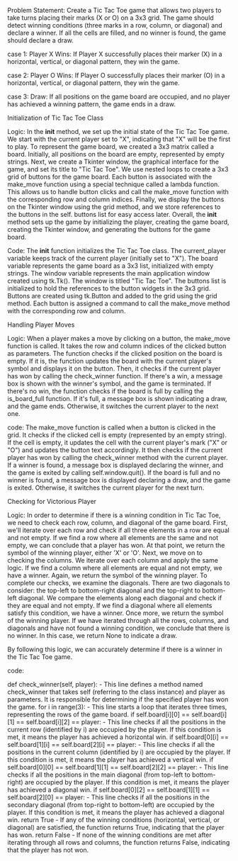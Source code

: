 Problem Statement:
Create a Tic Tac Toe game that allows two players to take turns placing their marks (X or O) on a 3x3 grid. 
The game should detect winning conditions (three marks in a row, column, or diagonal) and declare a winner. 
If all the cells are filled, and no winner is found, the game should declare a draw.

case 1:
Player X Wins: If Player X successfully places their marker (X) in a horizontal, vertical, or diagonal pattern, they win the game.

case 2:
Player O Wins: If Player O successfully places their marker (O) in a horizontal, vertical, or diagonal pattern, they win the game.

case 3:
Draw: If all positions on the game board are occupied, and no player has achieved a winning pattern, the game ends in a draw.



Initialization of Tic Tac Toe Class
 

Logic:
In the __init__ method, we set up the initial state of the Tic Tac Toe game. 
We start with the current player set to "X", indicating that "X" will be the first to play.
To represent the game board, we created a 3x3 matrix called a board. 
Initially, all positions on the board are empty, represented by empty strings.
Next, we create a Tkinter window, the graphical interface for the game, and set its title to "Tic Tac Toe".
We use nested loops to create a 3x3 grid of buttons for the game board. 
Each button is associated with the make_move function using a special technique called a lambda function. 
This allows us to handle button clicks and call the make_move function with the corresponding row and column indices.
Finally, we display the buttons on the Tkinter window using the grid method, and we store references to the buttons in the self. buttons list for easy access later.
Overall, the __init__ method sets up the game by initializing the player, creating the game board, creating the Tkinter window, and generating the buttons for the game board.

Code:
The __init__ function initializes the Tic Tac Toe class.
The current_player variable keeps track of the current player (initially set to "X").
The board variable represents the game board as a 3x3 list, initialized with empty strings.
The window variable represents the main application window created using tk.Tk().
The window is titled "Tic Tac Toe".
The buttons list is initialized to hold the references to the button widgets in the 3x3 grid. 
Buttons are created using tk.Button and added to the grid using the grid method. 
Each button is assigned a command to call the make_move method with the corresponding row and column.


Handling Player Moves
 

Logic:
When a player makes a move by clicking on a button, the make_move function is called. 
It takes the row and column indices of the clicked button as parameters.
The function checks if the clicked position on the board is empty.
If it is, the function updates the board with the current player's symbol and displays it on the button.
Then, it checks if the current player has won by calling the check_winner function. 
If there's a win, a message box is shown with the winner's symbol, and the game is terminated.
If there's no win, the function checks if the board is full by calling the is_board_full function. 
If it's full, a message box is shown indicating a draw, and the game ends.
Otherwise, it switches the current player to the next one.

code:
The make_move function is called when a button is clicked in the grid.
It checks if the clicked cell is empty (represented by an empty string).
If the cell is empty, it updates the cell with the current player's mark ("X" or "O") and updates the button text accordingly.
It then checks if the current player has won by calling the check_winner method with the current player.
If a winner is found, a message box is displayed declaring the winner, and the game is exited by calling self.window.quit().
If the board is full and no winner is found, a message box is displayed declaring a draw, and the game is exited.
Otherwise, it switches the current player for the next turn.

Checking for Victorious Player
 

Logic:
In order to determine if there is a winning condition in Tic Tac Toe, we need to check each row, column, and diagonal of the game board.
First, we'll iterate over each row and check if all three elements in a row are equal and not empty. 
If we find a row where all elements are the same and not empty, we can conclude that a player has won. 
At that point, we return the symbol of the winning player, either 'X' or 'O'.
Next, we move on to checking the columns. 
We iterate over each column and apply the same logic. 
If we find a column where all elements are equal and not empty, we have a winner. 
Again, we return the symbol of the winning player.
To complete our checks, we examine the diagonals. 
There are two diagonals to consider: the top-left to bottom-right diagonal and the top-right to bottom-left diagonal. 
We compare the elements along each diagonal and check if they are equal and not empty. 
If we find a diagonal where all elements satisfy this condition, we have a winner. 
Once more, we return the symbol of the winning player.
If we have iterated through all the rows, columns, and diagonals and have not found a winning condition, we conclude that there is no winner. 
In this case, we return None to indicate a draw.


By following this logic, we can accurately determine if there is a winner in the Tic Tac Toe game.

code:

def check_winner(self, player): - This line defines a method named check_winner that takes self (referring to the class instance) and player as parameters. It is responsible for determining if the specified player has won the game.
for i in range(3): - This line starts a loop that iterates three times, representing the rows of the game board.
if self.board[i][0] == self.board[i][1] == self.board[i][2] == player: - This line checks if all the positions in the current row (identified by i) are occupied by the player. If this condition is met, it means the player has achieved a horizontal win.
if self.board[0][i] == self.board[1][i] == self.board[2][i] == player: - This line checks if all the positions in the current column (identified by i) are occupied by the player. If this condition is met, it means the player has achieved a vertical win.
if self.board[0][0] == self.board[1][1] == self.board[2][2] == player: - This line checks if all the positions in the main diagonal (from top-left to bottom-right) are occupied by the player. If this condition is met, it means the player has achieved a diagonal win.
if self.board[0][2] == self.board[1][1] == self.board[2][0] == player: - This line checks if all the positions in the secondary diagonal (from top-right to bottom-left) are occupied by the player. If this condition is met, it means the player has achieved a diagonal win.
return True - If any of the winning conditions (horizontal, vertical, or diagonal) are satisfied, the function returns True, indicating that the player has won.
return False - If none of the winning conditions are met after iterating through all rows and columns, the function returns False, indicating that the player has not won.

 

 


